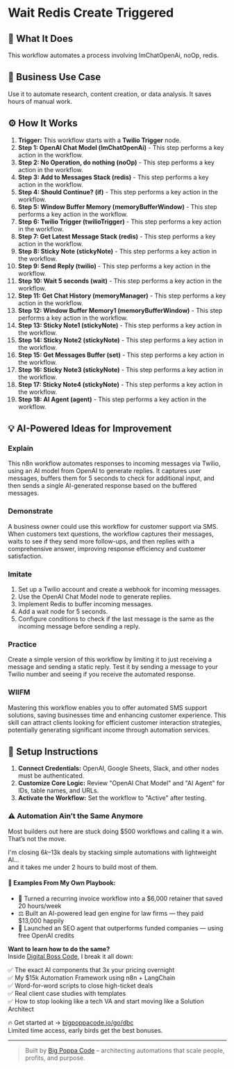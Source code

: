 # Wait Redis Create Triggered

## 🚀 What It Does
This workflow automates a process involving lmChatOpenAi, noOp, redis.

## 💼 Business Use Case
Use it to automate research, content creation, or data analysis. It saves hours of manual work.

## ⚙️ How It Works
1.  **Trigger:** This workflow starts with a **Twilio Trigger** node.
2. **Step 1: OpenAI Chat Model (lmChatOpenAi)** - This step performs a key action in the workflow.
3. **Step 2: No Operation, do nothing (noOp)** - This step performs a key action in the workflow.
4. **Step 3: Add to Messages Stack (redis)** - This step performs a key action in the workflow.
5. **Step 4: Should Continue? (if)** - This step performs a key action in the workflow.
6. **Step 5: Window Buffer Memory (memoryBufferWindow)** - This step performs a key action in the workflow.
7. **Step 6: Twilio Trigger (twilioTrigger)** - This step performs a key action in the workflow.
8. **Step 7: Get Latest Message Stack (redis)** - This step performs a key action in the workflow.
9. **Step 8: Sticky Note (stickyNote)** - This step performs a key action in the workflow.
10. **Step 9: Send Reply (twilio)** - This step performs a key action in the workflow.
11. **Step 10: Wait 5 seconds (wait)** - This step performs a key action in the workflow.
12. **Step 11: Get Chat History (memoryManager)** - This step performs a key action in the workflow.
13. **Step 12: Window Buffer Memory1 (memoryBufferWindow)** - This step performs a key action in the workflow.
14. **Step 13: Sticky Note1 (stickyNote)** - This step performs a key action in the workflow.
15. **Step 14: Sticky Note2 (stickyNote)** - This step performs a key action in the workflow.
16. **Step 15: Get Messages Buffer (set)** - This step performs a key action in the workflow.
17. **Step 16: Sticky Note3 (stickyNote)** - This step performs a key action in the workflow.
18. **Step 17: Sticky Note4 (stickyNote)** - This step performs a key action in the workflow.
19. **Step 18: AI Agent (agent)** - This step performs a key action in the workflow.

## 💡 AI-Powered Ideas for Improvement
### Explain
This n8n workflow automates responses to incoming messages via Twilio, using an AI model from OpenAI to generate replies. It captures user messages, buffers them for 5 seconds to check for additional input, and then sends a single AI-generated response based on the buffered messages.

### Demonstrate
A business owner could use this workflow for customer support via SMS. When customers text questions, the workflow captures their messages, waits to see if they send more follow-ups, and then replies with a comprehensive answer, improving response efficiency and customer satisfaction.

### Imitate
1. Set up a Twilio account and create a webhook for incoming messages.
2. Use the OpenAI Chat Model node to generate replies.
3. Implement Redis to buffer incoming messages.
4. Add a wait node for 5 seconds.
5. Configure conditions to check if the last message is the same as the incoming message before sending a reply.

### Practice
Create a simple version of this workflow by limiting it to just receiving a message and sending a static reply. Test it by sending a message to your Twilio number and seeing if you receive the automated response.

### WIIFM
Mastering this workflow enables you to offer automated SMS support solutions, saving businesses time and enhancing customer experience. This skill can attract clients looking for efficient customer interaction strategies, potentially generating significant income through automation services.

## 🔧 Setup Instructions
1. **Connect Credentials:** OpenAI, Google Sheets, Slack, and other nodes must be authenticated.
2. **Customize Core Logic:** Review "OpenAI Chat Model" and "AI Agent" for IDs, table names, and URLs.
3. **Activate the Workflow:** Set the workflow to "Active" after testing.

### ⚠️ Automation Ain’t the Same Anymore

Most builders out here are stuck doing $500 workflows and calling it a win.  
That’s not the move.  

I'm closing $6k–$13k deals by stacking simple automations with lightweight AI...  
and it takes me under 2 hours to build most of them.

#### 🧠 Examples From My Own Playbook:
- 🔁 Turned a recurring invoice workflow into a $6,000 retainer that saved 20 hours/week  
- ⚖️ Built an AI-powered lead gen engine for law firms — they paid $13,000 happily  
- 🚀 Launched an SEO agent that outperforms funded companies — using free OpenAI credits  

**Want to learn how to do the same?**  
Inside [Digital Boss Code](https://bigpoppacode.io/go/dbc), I break it all down:

✅ The exact AI components that 3x your pricing overnight  
✅ My $15k Automation Framework using n8n + LangChain  
✅ Word-for-word scripts to close high-ticket deals  
✅ Real client case studies with templates  
✅ How to stop looking like a tech VA and start moving like a Solution Architect  

🔥 Get started at → [bigpoppacode.io/go/dbc](https://bigpoppacode.io/go/dbc)  
Limited time access, early birds get the best bonuses.

---
> Built by [Big Poppa Code](https://bigpoppacode.io) – architecting automations that scale people, profits, and purpose.
